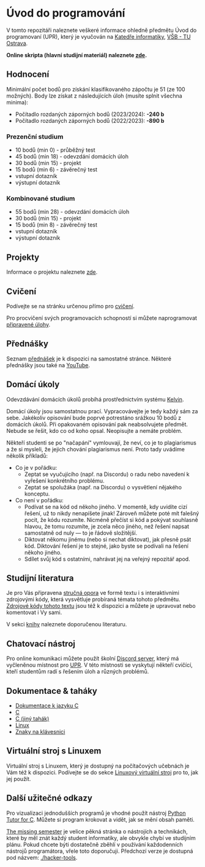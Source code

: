 # Úvod do programování

V tomto repozitáři naleznete veškeré informace ohledně předmětu Úvod do programovaní (UPR), který je vyučován na [Katedře informatiky](https://www.cs.vsb.cz), [VŠB - TU Ostrava](https://www.vsb.cz).

**Online skripta (hlavní studijní materiál) naleznete [zde](https://mrlvsb.github.io/upr-skripta/uvod/uvod.html).**

## Hodnocení

Minimální počet bodů pro získání klasifikovaného zápočtu je 51 (ze 100 možných). Body lze získat z následujících úloh (musíte splnit všechna minima):

- Počítadlo rozdaných záporných bodů (2023/2024): **-240 b**
- Počítadlo rozdaných záporných bodů (2022/2023): **-890 b**

### Prezenční studium

- 10 bodů (min 0) - průběžný test
- 45 bodů (min 18) - odevzdání domácích úloh
- 30 bodů (min 15) - projekt
- 15 bodů (min 6) - závěrečný test
- vstupní dotazník
- výstupní dotazník

### Kombinované studium

- 55 bodů (min 28) - odevzdání domácích úloh
- 30 bodů (min 15) - projekt
- 15 bodů (min 8) - závěrečný test
- vstupní dotazník
- výstupní dotazník


## Projekty

Informace o projektu naleznete [zde](faq/projects.md).


## Cvičení

Podívejte se na stránku určenou přímo pro [cvičení](exercises.md).

Pro procvičení svých programovacích schopností si můžete naprogramovat [připravené úlohy](tasks).


## Přednášky

Seznam [přednášek](lectures.md) je k dispozici na samostatné stránce.
Některé přednášky jsou také na [YouTube](https://www.youtube.com/channel/UCplsQTrQdWEej9tvBxifUFQ).


## Domácí úkoly

Odevzdávání domácích úkolů probíhá prostřednictvím systému [Kelvin](https://kelvin.cs.vsb.cz).

Domácí úkoly jsou samostatnou prací. Vypracovávejte je tedy každý sám za sebe.
Jakékoliv opisování bude poprvé potrestáno srážkou 10 bodů z domácích úkolů.
Při opakovaném opisování pak neabsolvujete předmět.
Nebude se řešit, kdo co od koho opsal. Neopisujte a nemáte problém.

Někteří studenti se po "načapání" vymlouvají, že neví, co je to plagiarismus a že si mysleli,
že jejich chování plagiarismus není. Proto tady uvádíme několik příkladů:

- Co je v pořádku:
   - Zeptat se vyučujícího (např. na Discordu) o radu nebo navedení k vyřešení konkrétního problému.
   - Zeptat se spolužáka (např. na Discordu) o vysvětlení nějakého konceptu.
 - Co není v pořádku:
   - Podívat se na kód od někoho jiného. V momentě, kdy uvidíte cizí řešení, už to nikdy nenapíšete jinak!
     Zároveň můžete poté mít falešný pocit, že kódu rozumíte. Nicméně přečíst si kód a pokývat souhlasně
     hlavou, že tomu rozumíte, je zcela něco jiného, než řešení napsat samostatně od nuly — to je řádově složitější.
   - Diktovat někomu jinému (nebo si nechat diktovat), jak přesně psát kód. Diktování řešení je to stejné, jako byste se podívali na řešení někoho jiného.
   - Sdílet svůj kód s ostatními, nahrávat jej na veřejný repozitář apod.

## Studijní literatura

Je pro Vás připravena [stručná opora](https://mrlvsb.github.io/upr-skripta/) ve formě textu i s interaktivními zdrojovými kódy, která vysvětluje probíraná témata tohoto předmětu.
[Zdrojové kódy tohoto textu](https://github.com/mrlvsb/upr-skripta) jsou též k dispozici a můžete je upravovat nebo komentovat i Vy sami.

V sekci [knihy](books.md) naleznete doporučenou literaturu.

<!--
V sekci [studijní literatury](./readings.md) pak naleznete odkazy na sekce z knihy po jednotlivých týdnech.
-->


## Chatovací nástroj

Pro online komunikaci můžete použít školní [Discord server]([https://matrix.cs.vsb.cz](https://discord-fei.vsb.cz/)), který má vyčleněnou místnost pro [UPR](https://discord.com/channels/631124326522945546/1058360071567978496/threads/1058362395896062042). V této místnosti se vyskytují někteří cvičící, kteří studentům
radí s řešením úloh a různých problémů.

## Dokumentace & taháky
- [Dokumentace k jazyku C](https://devdocs.io/c/)
- [C](./assets/cheatsheets/c.pdf)
- [C (jiný tahák)](./assets/cheatsheets/c_ref_card_v22.pdf)
- [Linux](./assets/cheatsheets/linux.pdf)
- [Znaky na klávesnici](./assets/cheatsheets/keyboard-cs.pdf)


## Virtuální stroj s Linuxem

Virtuální stroj s Linuxem, který je dostupný na počítačových učebnách je Vám též k dispozici.
Podívejte se do sekce [Linuxový virtuální stroj](./faq/vm.md) pro to, jak jej použít.


## Další užitečné odkazy

Pro vizualizaci jednodušších programů je vhodné použít nástroj [Python Tutor for C](http://pythontutor.com/c.html).
Můžete si program krokovat a vidět, jak se mění obsah paměti.

[The missing semester](https://missing.csail.mit.edu/) je velice pěkná stránka o nástrojích a technikách, které by měl znát každý student informatiky, ale obvykle chybí ve studijním plánu.
Pokud chcete býti dostatečně zběhlí v používání každodenních nástrojů programátora, vřele toto doporučuji.
Předchozí verze je dostupná pod názvem: [./hacker-tools](https://hacker-tools.github.io/lectures/).
